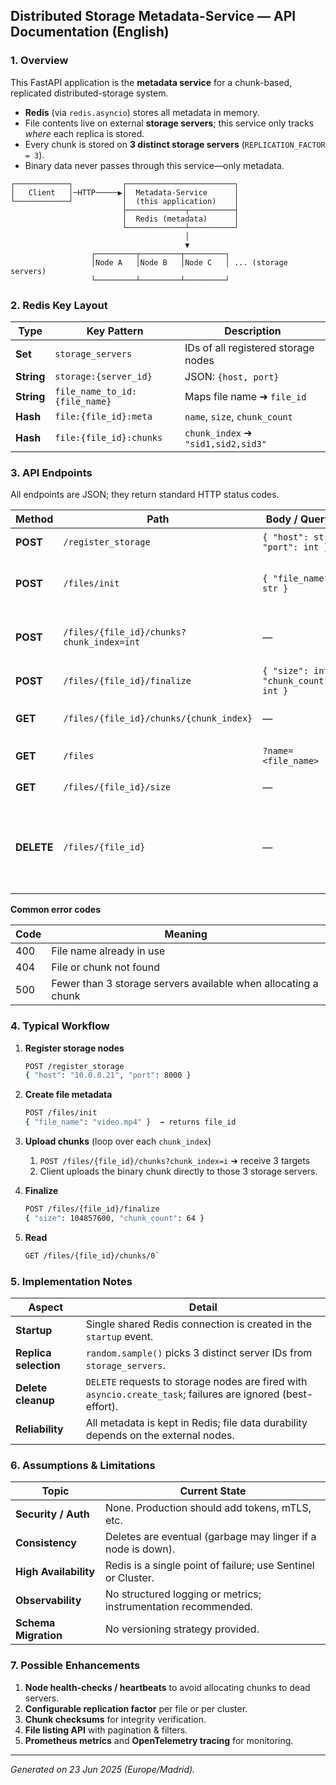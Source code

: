 ## Distributed Storage Metadata-Service — API Documentation (English)

### 1. Overview

This FastAPI application is the **metadata service** for a chunk-based, replicated distributed-storage system.

- **Redis** (via `redis.asyncio`) stores all metadata in memory.
- File contents live on external **storage servers**; this service only tracks _where_ each replica is stored.
- Every chunk is stored on **3 distinct storage servers** (`REPLICATION_FACTOR = 3`).
- Binary data never passes through this service—only metadata.

```
┌────────────┐           ┌────────────────────────┐
│   Client   │─HTTP─────▶│  Metadata-Service      │
└────────────┘           │  (this application)    │
                         ├─────────────┬──────────┤
                         │  Redis (metadata)      │
                         └─────────────┴──────────┘
                                       │
                                       ▼
                  ┌─────────┬─────────┬─────────┐
                  │Node A   │Node B   │Node C   │ ... (storage servers)
                  └─────────┴─────────┴─────────┘
```

### 2. Redis Key Layout

| Type       | Key Pattern                   | Description                         |
| ---------- | ----------------------------- | ----------------------------------- |
| **Set**    | `storage_servers`             | IDs of all registered storage nodes |
| **String** | `storage:{server_id}`         | JSON: `{host, port}`                |
| **String** | `file_name_to_id:{file_name}` | Maps file name ➜ `file_id`          |
| **Hash**   | `file:{file_id}:meta`         | `name`, `size`, `chunk_count`       |
| **Hash**   | `file:{file_id}:chunks`       | `chunk_index` ➜ `"sid1,sid2,sid3"`  |

### 3. API Endpoints

All endpoints are JSON; they return standard HTTP status codes.

| Method     | Path                                      | Body / Query                          | Response                                              | Notes                                                                               |
| ---------- | ----------------------------------------- | ------------------------------------- | ----------------------------------------------------- | ----------------------------------------------------------------------------------- |
| **POST**   | `/register_storage`                       | `{ "host": str, "port": int }`        | `{ "server_id": uuid }`                               | Register a storage node.                                                            |
| **POST**   | `/files/init`                             | `{ "file_name": str }`                | `{ "file_id": uuid }`                                 | Create a new file skeleton; 400 if the name already exists.                         |
| **POST**   | `/files/{file_id}/chunks?chunk_index=int` | —                                     | `{ "storage_servers": [ {host,port,server_id}, … ] }` | Returns 3 random nodes and stores the mapping.                                      |
| **POST**   | `/files/{file_id}/finalize`               | `{ "size": int, "chunk_count": int }` | `{ "status": "finalized" }`                           | Completes the write process.                                                        |
| **GET**    | `/files/{file_id}/chunks/{chunk_index}`   | —                                     | `{ "storage_servers": [ … ] }`                        | Where to read a chunk; 404 if unknown.                                              |
| **GET**    | `/files`                                  | `?name=<file_name>`                   | `{ "file_id": uuid, name, size, chunk_count }`        | Lookup by file name.                                                                |
| **GET**    | `/files/{file_id}/size`                   | —                                     | `{ "size": int }`                                     | Returns file size only.                                                             |
| **DELETE** | `/files/{file_id}`                        | —                                     | `{ "status": "deleted" }`                             | Removes metadata and asynchronously calls each storage node to delete its replicas. |

**Common error codes**

| Code | Meaning                                                        |
| ---- | -------------------------------------------------------------- |
| 400  | File name already in use                                       |
| 404  | File or chunk not found                                        |
| 500  | Fewer than 3 storage servers available when allocating a chunk |

### 4. Typical Workflow

1. **Register storage nodes**

   ```bash
   POST /register_storage
   { "host": "10.0.0.21", "port": 8000 }
   ```

2. **Create file metadata**

   ```bash
   POST /files/init
   { "file_name": "video.mp4" }  → returns file_id
   ```

3. **Upload chunks** (loop over each `chunk_index`)

   1. `POST /files/{file_id}/chunks?chunk_index=i` ➜ receive 3 targets
   2. Client uploads the binary chunk directly to those 3 storage servers.

4. **Finalize**

   ```bash
   POST /files/{file_id}/finalize
   { "size": 104857600, "chunk_count": 64 }
   ```

5. **Read**

   ```bash
   GET /files/{file_id}/chunks/0`
   ```

### 5. Implementation Notes

| Aspect                | Detail                                                                                                       |
| --------------------- | ------------------------------------------------------------------------------------------------------------ |
| **Startup**           | Single shared Redis connection is created in the `startup` event.                                            |
| **Replica selection** | `random.sample()` picks 3 distinct server IDs from `storage_servers`.                                        |
| **Delete cleanup**    | `DELETE` requests to storage nodes are fired with `asyncio.create_task`; failures are ignored (best-effort). |
| **Reliability**       | All metadata is kept in Redis; file data durability depends on the external nodes.                           |

### 6. Assumptions & Limitations

| Topic                 | Current State                                                  |
| --------------------- | -------------------------------------------------------------- |
| **Security / Auth**   | None. Production should add tokens, mTLS, etc.                 |
| **Consistency**       | Deletes are eventual (garbage may linger if a node is down).   |
| **High Availability** | Redis is a single point of failure; use Sentinel or Cluster.   |
| **Observability**     | No structured logging or metrics; instrumentation recommended. |
| **Schema Migration**  | No versioning strategy provided.                               |

### 7. Possible Enhancements

1. **Node health-checks / heartbeats** to avoid allocating chunks to dead servers.
2. **Configurable replication factor** per file or per cluster.
3. **Chunk checksums** for integrity verification.
4. **File listing API** with pagination & filters.
5. **Prometheus metrics** and **OpenTelemetry tracing** for monitoring.

---

_Generated on 23 Jun 2025 (Europe/Madrid)._
